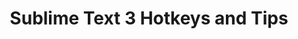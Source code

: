 ---
layout: article
title: "Sublime Text 3 Hotkeys and Tips"
categories: articles
tags: [html]
comments: false
excerpt: "A ton of text to test readability."
image:
  teaser: sublime3.jpg
---